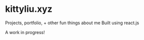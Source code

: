 # kittyliu.xyz

Projects, portfolio, + other fun things about me
Built using react.js

A work in progress!